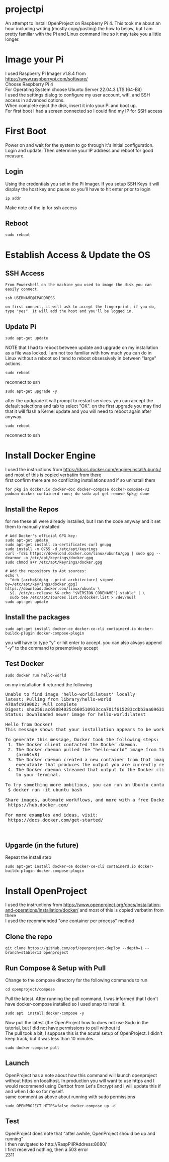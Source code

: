 # projectpi
An attempt to install OpenProject on Raspberry Pi 4.
This took me about an hour including writing (mostly copy/pasting) the how to below, but I am pretty familiar with the Pi and Linux command line so it may take you a little longer.

# Image your Pi
I used Raspberry Pi Imager v1.8.4 from https://www.raspberrypi.com/software/ <br>
  Choose Raspberry Pi 4 <br>
  For Operating System choose Ubuntu Server 22.04.3 LTS (64-Bit) <br>
  I used the settings dialog to configure my user account, wifi, and SSH access in advanced options.<br>
  When complete eject the disk, insert it into your Pi and boot up.<br>
  For first boot I had a screen connected so I could find my IP for SSH access<br>

# First Boot
  Power on and wait for the system to go through it's initial configuration. Login and update. Then determine your IP address and reboot for good measure.
  ## Login
  Using the credentials you set in the Pi Imager. If you setup SSH Keys it will display the host key and pause so you'll have to hit enter prior to login
```
ip addr
```
  Make note of the ip for ssh access 
  ## Reboot
```
sudo reboot
```
# Establish Access & Update the OS
  ## SSH Access
    From Powershell on the machine you used to image the disk you can easily connect.
```
ssh USERNAME@IPADDRESS
```
    on first connect, it will ask to accept the fingerprint, if you do, type "yes". It will add the host and you'll be logged in.
  ## Update Pi
```
sudo apt-get update
```
NOTE that I had to reboot between update and upgrade on my installation as a file was locked. I am not too familiar with how much you can do in Linux without a reboot so I tend to reboot obsessively in between "large" actions.
```
sudo reboot
```
reconnect to ssh
```
sudo apt-get upgrade -y
```
after the updgrade it will prompt to restart services. you can accept the default selections and tab to select "OK". on the first upgrade you may find that it will flash a Kernel update and you will need to reboot again after anyway. 
```
sudo reboot
```
reconnect to ssh
# Install Docker Engine
I used the instructions from https://docs.docker.com/engine/install/ubuntu/ and most of this is copied verbatim from there<br>
  first confirm there are no conflicting installations and if so uninstall them
  ```
for pkg in docker.io docker-doc docker-compose docker-compose-v2 podman-docker containerd runc; do sudo apt-get remove $pkg; done
```
## Install the Repos
for me these all were already installed, but I ran the code anyway and it set them to manually installed
```
# Add Docker's official GPG key:
sudo apt-get update
sudo apt-get install ca-certificates curl gnupg
sudo install -m 0755 -d /etc/apt/keyrings
curl -fsSL https://download.docker.com/linux/ubuntu/gpg | sudo gpg --dearmor -o /etc/apt/keyrings/docker.gpg
sudo chmod a+r /etc/apt/keyrings/docker.gpg

# Add the repository to Apt sources:
echo \
  "deb [arch=$(dpkg --print-architecture) signed-by=/etc/apt/keyrings/docker.gpg] https://download.docker.com/linux/ubuntu \
  $(. /etc/os-release && echo "$VERSION_CODENAME") stable" | \
  sudo tee /etc/apt/sources.list.d/docker.list > /dev/null
sudo apt-get update
```
## Install the packages
```
sudo apt-get install docker-ce docker-ce-cli containerd.io docker-buildx-plugin docker-compose-plugin
```
you will have to type "y" or hit enter to accept. you can also always append "-y" to the command to preemptively accept
## Test Docker
```
sudo docker run hello-world
```
on my installation it returned the following <br>
<pre>
Unable to find image 'hello-world:latest' locally
latest: Pulling from library/hello-world
478afc919002: Pull complete
Digest: sha256:ac69084025c660510933cca701f615283cdbb3aa0963188770b54c31c8962493
Status: Downloaded newer image for hello-world:latest

Hello from Docker!
This message shows that your installation appears to be working correctly.

To generate this message, Docker took the following steps:
 1. The Docker client contacted the Docker daemon.
 2. The Docker daemon pulled the "hello-world" image from the Docker Hub.
    (arm64v8)
 3. The Docker daemon created a new container from that image which runs the
    executable that produces the output you are currently reading.
 4. The Docker daemon streamed that output to the Docker client, which sent it
    to your terminal.

To try something more ambitious, you can run an Ubuntu container with:
 $ docker run -it ubuntu bash

Share images, automate workflows, and more with a free Docker ID:
 https://hub.docker.com/

For more examples and ideas, visit:
 https://docs.docker.com/get-started/
</pre><br>
## Upgarde (in the future)
Repeat the install step
```
sudo apt-get install docker-ce docker-ce-cli containerd.io docker-buildx-plugin docker-compose-plugin
```
# Install OpenProject
I used the instructions from https://www.openproject.org/docs/installation-and-operations/installation/docker/ and most of this is copied verbatim from there<br>
I used the recommended "one container per process" method<br>
## Clone the repo
```
git clone https://github.com/opf/openproject-deploy --depth=1 --branch=stable/13 openproject
```
## Run Compose & Setup with Pull
Change to the compose directory for the following commands to run
```
cd openproject/compose
```
Pull the latest. After running the pull command, I was informed that I don't have docker-compose installed so I used snap to install it.
```
sudo apt  install docker-compose -y
```
Now pull the latest (the OpenProject how to does not use Sudo in the tutorial, but I did not have permissions to pull without it)<br>
The pull took a bit, I suppose this is the acutal setup of OpenProject. I didn't keep track, but it was less than 10 minutes.
```
sudo docker-compose pull
```
## Launch
OpenProject has a note about how this command will launch openproject without https on localhost. In production you will want to use https and I would recommend using Certbot from Let's Encrypt and I will update this if and when I do so for myself.<br>
same comment as above about running with sudo permissions
```
sudo OPENPROJECT_HTTPS=false docker-compose up -d
```
## Test
OpenProject does note that "after awhile, OpenProject should be up and running"<br> 
I then navigated to http://RaspPiIPAddress:8080/<br>
I first received nothing, then a 503 error<br>
2311

